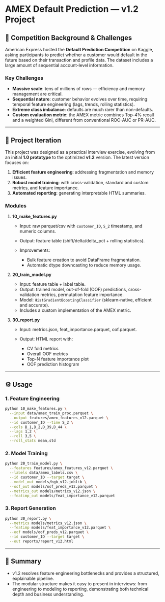 # AMEX Default Prediction — v1.2 Project

## 🏦 Competition Background & Challenges

American Express hosted the **Default Prediction Competition** on Kaggle, asking participants to predict whether a customer would default in the future based on their transaction and profile data. The dataset includes a large amount of sequential account-level information.

### Key Challenges

* **Massive scale**: tens of millions of rows — efficiency and memory management are critical.
* **Sequential nature**: customer behavior evolves over time, requiring temporal feature engineering (lags, trends, rolling statistics).
* **Extreme class imbalance**: defaults are much rarer than non-defaults.
* **Custom evaluation metric**: the AMEX metric combines Top-4% recall and a weighted Gini, different from conventional ROC-AUC or PR-AUC.

---

## 🚀 Project Iteration

This project was designed as a practical interview exercise, evolving from an initial **1.0 prototype** to the optimized **v1.2** version. The latest version focuses on:

1. **Efficient feature engineering**: addressing fragmentation and memory issues.
2. **Robust model training**: with cross-validation, standard and custom metrics, and feature importance.
3. **Automated reporting**: generating interpretable HTML summaries.

### Modules

1. **10\_make\_features.py**

   * Input: raw parquet/csv with `customer_ID`, `S_2` timestamp, and numeric columns.
   * Output: feature table (shift/delta/delta\_pct + rolling statistics).
   * Improvements:

     * Bulk feature creation to avoid DataFrame fragmentation.
     * Automatic dtype downcasting to reduce memory usage.

2. **20\_train\_model.py**

   * Input: feature table + label table.
   * Output: trained model, out-of-fold (OOF) predictions, cross-validation metrics, permutation feature importance.
   * Model: `HistGradientBoostingClassifier` (sklearn-native, efficient and accurate).
   * Includes a custom implementation of the AMEX metric.

3. **30\_report.py**

   * Input: metrics.json, feat\_importance.parquet, oof.parquet.
   * Output: HTML report with:

     * CV fold metrics
     * Overall OOF metrics
     * Top-N feature importance plot
     * OOF prediction histogram

---

## ⚙️ Usage

### 1. Feature Engineering

```bash
python 10_make_features.py \
  --input data/amex_train_proc.parquet \
  --output features/amex_features_v12.parquet \
  --id customer_ID --time S_2 \
  --cols B_1,B_2,D_39,D_44 \
  --lags 1,2 \
  --roll 3,5 \
  --roll_stats mean,std
```

### 2. Model Training

```bash
python 20_train_model.py \
  --features features/amex_features_v12.parquet \
  --labels data/amex_labels.csv \
  --id customer_ID --target target \
  --model_out models/hgb_v12.joblib \
  --oof_out models/oof_preds_v12.parquet \
  --metrics_out models/metrics_v12.json \
  --featimp_out models/feat_importance_v12.parquet
```

### 3. Report Generation

```bash
python 30_report.py \
  --metrics models/metrics_v12.json \
  --featimp models/feat_importance_v12.parquet \
  --oof models/oof_preds_v12.parquet \
  --id customer_ID --target target \
  --out reports/report_v12.html
```

---

## 📌 Summary

* v1.2 resolves feature engineering bottlenecks and provides a structured, explainable pipeline.
* The modular structure makes it easy to present in interviews: from engineering to modeling to reporting, demonstrating both technical depth and business understanding.

